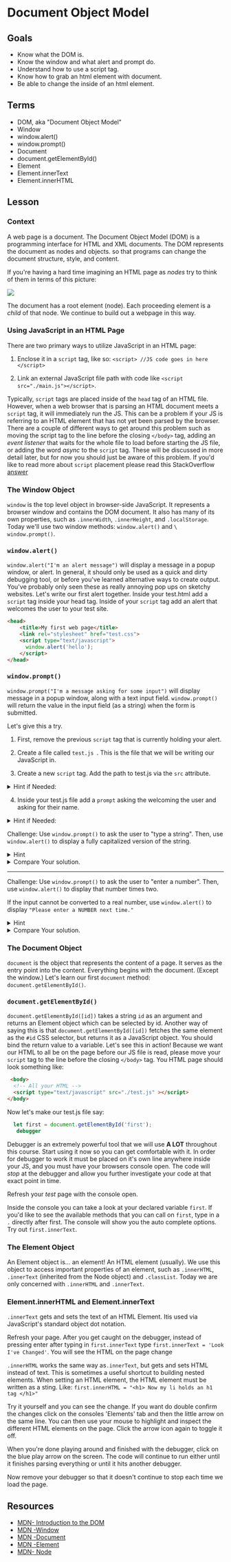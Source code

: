 # Document Object Model

## Goals
* Know what the DOM is. 
* Know the window and what alert and prompt do. 
* Understand how to use a script tag. 
* Know how to grab an html element with document. 
* Be able to change the inside of an html element.

## Terms

- DOM, aka "Document Object Model"
- Window
- window.alert()
- window.prompt()
- Document
- document.getElementById()
- Element
- Element.innerText
- Element.innerHTML


## Lesson

### Context

A web page is a document. The Document Object Model (DOM) is a programming
interface for HTML and XML documents. 
The DOM represents the document as nodes and objects. so that programs can change the document structure, style, and content.

If you're having a hard time imagining an HTML page as _nodes_ try to think of them in terms of this picture:

![](./dom_tree.jpg)

The document has a root element (node). Each proceeding element is a _child_ of that node. We continue to build out a webpage in this way. 

### Using JavaScript in an HTML Page

There are two primary ways to utilize JavaScript in an HTML page:

1. Enclose it in a `script` tag, like so: 
`<script> //JS code goes in here </script>`

2. Link an external JavaScript file path with code like `<script src="./main.js"></script>`.

Typically, `script` tags are placed inside of the `head` tag of an HTML file. However, when a web browser that is parsing an HTML document meets a `script` tag, it will immediately run the JS. This can be a problem if your JS is referring to an HTML element that has not yet been parsed by the browser. There are a couple of different ways to get around this problem such as moving the script tag to the line before the closing `</body>` tag, adding an _event listener_ that waits for the whole file to load before starting the JS file, or adding the word _async_ to the `script` tag. These will be discussed in more detail later, but for now you should just be aware of this problem. If you'd like to read more about `script` placement please read this StackOverflow [answer](https://stackoverflow.com/questions/436411/where-should-i-put-script-tags-in-html-markup)

### The Window Object

`window` is the top level object in browser-side JavaScript. It represents a browser window and
contains the DOM document. It also has many of its own properties, such as `.innerWidth`, `.innerHeight`, and `.localStorage`. Today we'll use two window methods:
`window.alert()` and `\ window.prompt()`.

### `window.alert()`

`window.alert("I'm an alert message")` will display a message in a popup window, or alert. In general, it should only be used as a quick and dirty debugging tool, or before you've learned alternative ways to create output. You've probably only seen these as really annoying pop ups on sketchy websites. Let's write our first alert together. 
Inside your test.html add a `script` tag inside your head tag. Inside of your `script` tag add an alert that welcomes the user to your test site. 

``` html
<head>
    <title>My first web page</title>
    <link rel="stylesheet" href="test.css">
    <script type="text/javascript">
      window.alert('hello');
    </script>
</head>

```

### `window.prompt()`

`window.prompt("I'm a message asking for some input")` will display message in a popup window, along with a text input field. `window.prompt()` will return the value in the input field (as a string) when the form is submitted.

Let's give this a try. 

1. First, remove the previous `script` tag that is currently holding your alert. 

2. Create a file called `test.js `. This is the file that we will be writing our JavaScript in. 

3. Create a new `script` tag. Add the path to test.js via the `src` attribute. 
  <details>
    <summary>
        Hint if Needed:
    </summary>
        <script type="text/javascript" src="./test.js"></script>  

  </details>

4. Inside your test.js file add a `prompt` asking the welcoming the user and asking for their name. 
  <details>
     <summary>
        Hint if Needed:
    </summary>
    
    window.prompt("Welcome, what's your name?")

  </details>



Challenge: Use `window.prompt()` to ask the user to "type a string". Then, use `window.alert()` to display a fully capitalized version of the string.

<details>
     <summary>
        Hint
    </summary>
      What is prompt's return value?     

  </details>

<details>
     <summary>
        Compare Your solution.
    </summary>

let string = window.prompt('Please enter a string');

window.alert(string.toUpperCase());

  </details>

---

 Challenge: Use `window.prompt()` to ask the user to "enter a number". Then, use
`window.alert()` to display that number times two. 
 
 If the input cannot be converted to a real number, use
`window.alert()` to display `"Please enter a NUMBER next time."`

<details>

  <summary>
      Hint
  </summary>
  Remember, NaN !== NaN returns true.
</details>
    
    
<details>
     <summary>
        Compare Your solution.
    </summary>

let number = window.prompt('Enter a number to be doubled!');

number * 2 !== number * 2 ? window.alert('Please enter a NUMBER next time.') : window.alert(number * 2);

  </details>

### The Document Object

`document` is the object that represents the content of a page. It serves as the entry point into
the content. Everything begins with the document. (Except the window.)
Let's learn our first `document` method: `document.getElementById()`.

### `document.getElementById()`

`document.getElementById([id])` takes a string `id` as an argument and returns an Element object which can be selected by id. Another way of saying this is that
`document.getElementById([id])` fetches the same element as the `#id` CSS selector, but
returns it as a JavaScript object.
You should bind the return value to a variable. 
Let's see this in action! Because we want our HTML to all be on the page before our JS file is read, please move your `script` tag to the line before the closing `</body>` tag. You HTML page should look something like:

```html
 <body>
  <!-- All your HTML -->
  <script type="text/javascript" src="./test.js" ></script>
</body>

```

Now let's make our test.js file say:
```js
  let first = document.getElementById('first');
   debugger
```

Debugger is an extremely powerful tool that we will use **A LOT** throughout this course. Start using it now so you can get comfortable with it. In order for debugger to work it must be placed on it's own line anywhere inside your JS, and you must have your browsers console open. The code will _stop_ at the debugger and allow you further investigate your code at that exact point in time. 

Refresh your _test_ page with the console open. 

Inside the console you can take a look at your declared variable `first`. If you'd like to see the available methods that you can call on `first`, type in a `.` directly after first. The console will show you the auto complete options. Try out `first.innerText`. 


### The Element Object

An Element object is… an element! An HTML element (usually). We use this object to access
important properties of an element, such as `.innerHTML`, `.innerText` (inherited from the
Node object) and `.classList`.
Today we are only concerned with `.innerHTML` and `.innerText`.

### Element.innerHTML and Element.innerText

`.innerText`​ ​gets​ ​and​ ​sets​ ​the​ ​text​ ​of​ ​an​ ​HTML​ ​Element.​ ​It​ ​is​ ​used​ ​via​ ​JavaScript's​ ​standard
object​ ​dot​ ​notation.​

Refresh your page. After you get caught on the debugger, instead of pressing enter after typing in `first.innerText` type `first.innerText = 'Look I've Changed'`. You will see the HTML on the page change


`.innerHTML​`​ ​works​ ​the​ ​same​ ​way​ ​as​ ​`.innerText​`,​ ​but​ ​gets​ ​and​ ​sets​ ​HTML​ ​instead​ ​of​ ​text.
This​ ​is sometimes a useful​ ​shortcut​ ​to​ ​building​ ​nested​ ​elements. When setting an HTML element, the HTML element must be written as a sting. Like:
`first.innerHTML = "<h1> Now my li holds an h1 tag </h1>"`

Try it yourself and you can see the change. If you want do double confirm the changes click on the consoles 'Elements' tab and then the little arrow on the same line. You can then use your mouse to highlight and inspect the different HTML elements on the page. Click the arrow icon again to toggle it off. 



When you're done playing around and finished with the debugger, click on the blue play arrow on the screen. The code will continue to run either until it finishes parsing everything or until it hits another debugger. 

Now remove your debugger so that it doesn't continue to stop each time we load the page. 


## Resources

- [MDN​ ​-​ ​Introduction​ ​to​ ​the​ ​DOM](https://developer.mozilla.org/en-US/docs/Web/API/Document_Object_Model/Introduction)
- [MDN​ ​-​ ​Window](https://developer.mozilla.org/en-US/docs/Web/API/Window)
- [MDN​ ​-​ ​Document](https://developer.mozilla.org/en-US/docs/Web/API/Document)
- [MDN​ ​-​ ​Element](https://developer.mozilla.org/en-US/docs/Web/API/Element)
- [MDN​ ​-​ ​Node](https://developer.mozilla.org/en-US/docs/Web/API/Node)
